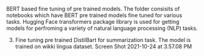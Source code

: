BERT based fine tuning of pre trained models. The folder consisits of notebooks which have BERT pre trained models fine tuned for various tasks. Hugging Face transformers package library is used for getting models for perfroming a variety of natural language processing (NLP) tasks.


3. Fine tuning pre trained DistilBart for summarization task. The model is trained on wikki lingua dataset.
Screen Shot 2021-10-24 at 3.57.08 PM

